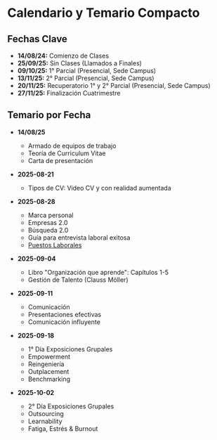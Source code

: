 # Calendario y Temario Compacto

## Fechas Clave
- **14/08/24:** Comienzo de Clases  
- **25/09/25:** Sin Clases (Llamados a Finales)  
- **09/10/25:** 1° Parcial (Presencial, Sede Campus)  
- **13/11/25:** 2° Parcial (Presencial, Sede Campus)  
- **20/11/25:** Recuperatorio 1° y 2° Parcial (Presencial, Sede Campus)  
- **27/11/25:** Finalización Cuatrimestre  

## Temario por Fecha

- **14/08/25**  
  - Armado de equipos de trabajo  
  - Teoría de Curriculum Vitae  
  - Carta de presentación  

- **2025-08-21**  
  - Tipos de CV: Video CV y con realidad aumentada  

- **2025-08-28**  
  - Marca personal  
  - Empresas 2.0  
  - Búsqueda 2.0  
  - Guía para entrevista laboral exitosa  
  - [Puestos Laborales](https://miro.com/app/board/o9J_kmaLgTg=/)  

- **2025-09-04**  
  - Libro "Organización que aprende": Capítulos 1-5  
  - Gestión de Talento (Clauss Möller)  

- **2025-09-11**  
  - Comunicación  
  - Presentaciones efectivas  
  - Comunicación influyente  

- **2025-09-18**  
  - 1° Día Exposiciones Grupales  
  - Empowerment  
  - Reingeniería  
  - Outplacement  
  - Benchmarking  

- **2025-10-02**  
  - 2° Día Exposiciones Grupales  
  - Outsourcing  
  - Learnability  
  - Fatiga, Estrés & Burnout  

